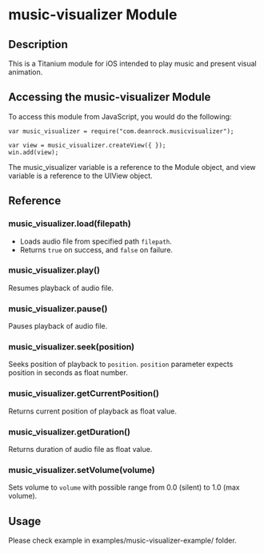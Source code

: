 # music-visualizer Module

## Description

This is a Titanium module for iOS intended to play music and present visual animation.

## Accessing the music-visualizer Module

To access this module from JavaScript, you would do the following:

    var music_visualizer = require("com.deanrock.musicvisualizer");

    var view = music_visualizer.createView({ });
	win.add(view);

The music_visualizer variable is a reference to the Module object, and view variable is a reference to the UIView object.

## Reference

### music_visualizer.load(filepath)

- Loads audio file from specified path `filepath`.
- Returns `true` on success, and `false` on failure.


### music_visualizer.play()

Resumes playback of audio file.


### music_visualizer.pause()

Pauses playback of audio file.

### music_visualizer.seek(position)

Seeks position of playback to `position`. `position` parameter expects position in seconds as float number.

### music_visualizer.getCurrentPosition()

Returns current position of playback as float value.

### music_visualizer.getDuration()

Returns duration of audio file as float value.

### music_visualizer.setVolume(volume)

Sets volume to `volume` with possible range from 0.0 (silent) to 1.0 (max volume).

## Usage

Please check example in examples/music-visualizer-example/ folder.
